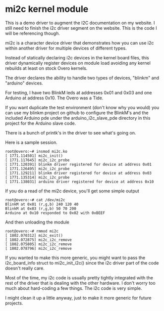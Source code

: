  mi2c kernel module
=======

This is a demo driver to augment the I2C documentation on my website. I still
need to finish the i2c driver segment on the website. This is the code I will
be referencing though.

mi2c is a character device driver that demonstrates how you can use i2c within
another driver for multiple devices of different types.

Instead of statically declaring i2c devices in the kernel board files, this 
driver dynamically register devices on module load avoiding any kernel rebuilds
at least on stock Overo kernels. 

The driver declares the ability to handle two types of devices, "blinkm" and
"arduino" devices.

For testing, I have two BlinkM leds at addresses 0x01 and 0x03 and one Arduino
at address 0x10. The Overo was a Tide.

If you want duplicate the test environment (don't know why you would) you can 
use my blinkm project on github to configure the BlinkM's and the included
Arduino pde under the arduino_i2c_slave_pde directory in this project for the
Arduino slave code.

There is a bunch of printk's in the driver to see what's going on.

Here is a sample session.

	root@overo:~# insmod mi2c.ko 
	[ 1771.114501] mi2c_init()
	[ 1771.117645] mi2c_i2c_probe
	[ 1771.120391] blinkm driver registered for device at address 0x01
	[ 1771.126495] mi2c_i2c_probe
	[ 1771.129211] blinkm driver registered for device at address 0x03
	[ 1771.135314] mi2c_i2c_probe
	[ 1771.138031] arduino driver registered for device at address 0x10


If you do a read of the mi2c device, you'll get some simple output

	root@overo:~# cat /dev/mi2c 
	BlinkM at 0x01 (r,g,b) 240 120 40
	BlinkM at 0x03 (r,g,b) 50 70 200
	Arduino at 0x10 responded to 0x02 with 0xBEEF


And then unloading the module

	root@overo:~# rmmod mi2c
	[ 1802.070312] mi2c_exit()
	[ 1802.072875] mi2c_i2c_remove
	[ 1802.075805] mi2c_i2c_remove
	[ 1802.078796] mi2c_i2c_remove


If you wanted to make this more generic, you might want to pass the 
i2c_board_info struct to mi2c_init_i2c() since the i2c driver part of the
code doesn't really care. 

Most of the time, my i2c code is usually pretty tightly integrated with
the rest of the driver that is dealing with the other hardware. I don't worry
too much about hard-coding a few things. The i2c code is very simple.

I might clean it up a little anyway, just to make it more generic for future 
projects.

